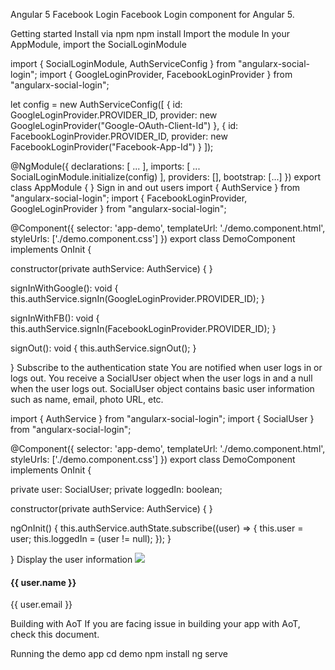 Angular 5 Facebook Login
Facebook Login component for Angular 5.

Getting started
Install via npm
npm install
Import the module
In your AppModule, import the SocialLoginModule

import { SocialLoginModule, AuthServiceConfig } from "angularx-social-login";
import { GoogleLoginProvider, FacebookLoginProvider } from "angularx-social-login";

let config = new AuthServiceConfig([
  {
    id: GoogleLoginProvider.PROVIDER_ID,
    provider: new GoogleLoginProvider("Google-OAuth-Client-Id")
  },
  {
    id: FacebookLoginProvider.PROVIDER_ID,
    provider: new FacebookLoginProvider("Facebook-App-Id")
  }
]);

@NgModule({
  declarations: [
    ...
  ],
  imports: [
    ...
    SocialLoginModule.initialize(config)
  ],
  providers: [],
  bootstrap: [...]
})
export class AppModule { }
Sign in and out users
import { AuthService } from "angularx-social-login";
import { FacebookLoginProvider, GoogleLoginProvider } from "angularx-social-login";

@Component({
  selector: 'app-demo',
  templateUrl: './demo.component.html',
  styleUrls: ['./demo.component.css']
})
export class DemoComponent implements OnInit {

  constructor(private authService: AuthService) { }

  signInWithGoogle(): void {
    this.authService.signIn(GoogleLoginProvider.PROVIDER_ID);
  }

  signInWithFB(): void {
    this.authService.signIn(FacebookLoginProvider.PROVIDER_ID);
  }

  signOut(): void {
    this.authService.signOut();
  }

}
Subscribe to the authentication state
You are notified when user logs in or logs out. You receive a SocialUser object when the user logs in and a null when the user logs out. SocialUser object contains basic user information such as name, email, photo URL, etc.

import { AuthService } from "angularx-social-login";
import { SocialUser } from "angularx-social-login";

@Component({
  selector: 'app-demo',
  templateUrl: './demo.component.html',
  styleUrls: ['./demo.component.css']
})
export class DemoComponent implements OnInit {

  private user: SocialUser;
  private loggedIn: boolean;

  constructor(private authService: AuthService) { }

  ngOnInit() {
    this.authService.authState.subscribe((user) => {
      this.user = user;
      this.loggedIn = (user != null);
    });
  }

}
Display the user information
<img src="{{ user.photoUrl }}">
<div>
  <h4>{{ user.name }}</h4>
  <p>{{ user.email }}</p>
</div>
Building with AoT
If you are facing issue in building your app with AoT, check this document.

Running the demo app
cd demo
npm install
ng serve
